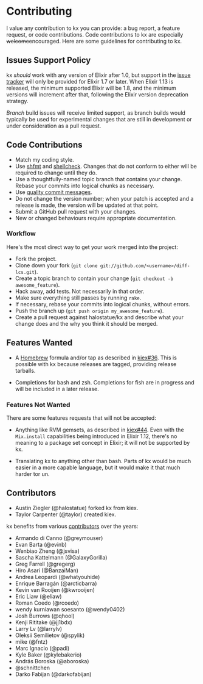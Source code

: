 # Contributing

I value any contribution to kx you can provide: a bug report, a feature request,
or code contributions. Code contributions to kx are especially
<del>welcome</del>encouraged. Here are some guidelines for contributing to kx.

## Issues Support Policy

kx _should_ work with any version of Elixir after 1.0, but support in the [issue
tracker] will only be provided for Elixir 1.7 or later. When Elixir 1.13 is
released, the minimum supported Elixir will be 1.8, and the minimum versions
will increment after that, following the Elixir version deprecation strategy.

_Branch_ build issues will receive limited support, as branch builds would
typically be used for experimental changes that are still in development or
under consideration as a pull request.

## Code Contributions

- Match my coding style.
- Use [shfmt] and [shellcheck]. Changes that do not conform to either will be
  required to change until they do.
- Use a thoughtfully-named topic branch that contains your change. Rebase
  your commits into logical chunks as necessary.
- Use [quality commit messages][].
- Do not change the version number; when your patch is accepted and a release
  is made, the version will be updated at that point.
- Submit a GitHub pull request with your changes.
- New or changed behaviours require appropriate documentation.

### Workflow

Here's the most direct way to get your work merged into the project:

- Fork the project.
- Clone down your fork (`git clone git://github.com/<username>/diff-lcs.git`).
- Create a topic branch to contain your change (`git checkout -b awesome_feature`).
- Hack away, add tests. Not necessarily in that order.
- Make sure everything still passes by running `rake`.
- If necessary, rebase your commits into logical chunks, without errors.
- Push the branch up (`git push origin my_awesome_feature`).
- Create a pull request against halostatue/kx and describe what your
  change does and the why you think it should be merged.

## Features Wanted

- A [Homebrew] formula and/or tap as described in [kiex#36]. This is possible
  with kx because releases are tagged, providing release tarballs.

- Completions for bash and zsh. Completions for fish are in progress and will be
  included in a later release.

### Features Not Wanted

There are some features requests that will not be accepted:

- Anything like RVM gemsets, as described in [kiex#44]. Even with the
  `Mix.install` capabilities being introduced in Elixir 1.12, there's no
  meaning to a package set concept in Elixir; it will not be supported by kx.

- Translating kx to anything other than bash. Parts of kx would be much easier
  in a more capable language, but it would make it that much harder tor un.

## Contributors

- Austin Ziegler (@halostatue) forked kx from kiex.
- Taylor Carpenter (@taylor) created kiex.

kx benefits from various [contributors][kiex-contributors] over the years:

- Armando di Canno (@greymouser)
- Evan Barta (@evinb)
- Wenbiao Zheng (@jsvisa)
- Sascha Kattelmann (@GalaxyGorilla)
- Greg Farrell (@gregerg)
- Hiro Asari (@BanzaiMan)
- Andrea Leopardi (@whatyouhide)
- Enrique Barragán (@arcticbarra)
- Kevin van Rooijen (@kwrooijen)
- Eric Liaw (@eliaw)
- Roman Coedo (@rcoedo)
- wendy kurniawan soesanto (@wendy0402)
- Josh Burrows (@qhool)
- Kenji Rititake (@jj1bdx)
- Larry Lv (@larrylv)
- Oleksii Semilietov (@spylik)
- mike (@fntz)
- Marc Ignacio (@padi)
- Kyle Baker (@kylebakerio)
- András Boroska (@aboroska)
- @schnittchen
- Darko Fabijan (@darkofabijan)

[quality commit messages]: http://tbaggery.com/2008/04/19/a-note-about-git-commit-messages.html
[shfmt]: https://github.com/mvdan/sh/tree/master/cmd/shfmt
[shellcheck]: https://github.com/koalaman/shellcheck
[issue tracker]: https://github.com/halostatue/kx/issues
[kiex-contributors]: https://github.com/taylor/kiex/graphs/contributors
[kx-contributors]: https://github.com/halostatue/kx/graphs/contributors
[homebrew]: https://brew.sh
[kiex#36]: https://github.com/taylor/kiex/issues/36
[kiex#44]: https://github.com/taylor/kiex/issues/44
